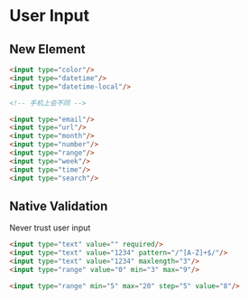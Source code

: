 # User Input


## New Element



```html
<input type="color"/>
<input type="datetime"/>
<input type="datetime-local"/>

<!-- 手机上会不同 -->

<input type="email"/>
<input type="url"/>
<input type="month"/>
<input type="number"/>
<input type="range"/>
<input type="week"/>
<input type="time"/>
<input type="search"/>
```

## Native Validation
Never trust user input

```html
<input type="text" value="" required/>
<input type="text" value="1234" pattern="/^[A-Z]+$/"/>
<input type="text" value="1234" maxlength="3"/>
<input type="range" value="0" min="3" max="9"/>

<input type="range" min="5" max="20" step="5" value="8"/>
```
